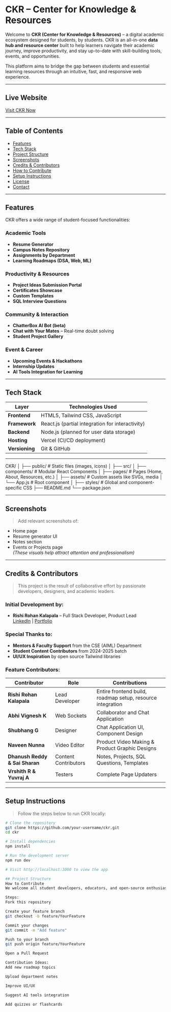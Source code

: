 # CKR – Center for Knowledge & Resources

Welcome to **CKR (Center for Knowledge & Resources)** – a digital academic ecosystem designed for students, by students. CKR is an all-in-one **data hub and resource center** built to help learners navigate their academic journey, improve productivity, and stay up-to-date with skill-building tools, events, and opportunities.

This platform aims to bridge the gap between students and essential learning resources through an intuitive, fast, and responsive web experience.

---

## Live Website

[Visit CKR Now](https://dhrc.vercel.app/)

---

## Table of Contents

- [Features](#-features)
- [Tech Stack](#-tech-stack)
- [Project Structure](#-project-structure)
- [Screenshots](#-screenshots)
- [Credits & Contributors](#-credits--contributors)
- [How to Contribute](#-how-to-contribute)
- [Setup Instructions](#-setup-instructions)
- [License](#-license)
- [Contact](#-contact)

---

## Features

CKR offers a wide range of student-focused functionalities:

### Academic Tools
- **Resume Generator**
- **Campus Notes Repository**
- **Assignments by Department**
- **Learning Roadmaps (DSA, Web, ML)**

### Productivity & Resources
- **Project Ideas Submission Portal**
- **Certificates Showcase**
- **Custom Templates**
- **SQL Interview Questions**

### Community & Interaction
- **ChatterBox AI Bot (beta)**
- **Chat with Your Mates** – Real-time doubt solving
- **Student Project Gallery**

### Event & Career
- **Upcoming Events & Hackathons**
- **Internship Updates**
- **AI Tools Integration for Learning**

---

## Tech Stack

| Layer       | Technologies Used                            |
|-------------|-----------------------------------------------|
| **Frontend** | HTML5, Tailwind CSS, JavaScript               |
| **Framework**| React.js (partial integration for interactivity)|
| **Backend**  | Node.js (planned for user data storage)       |
| **Hosting**  | Vercel (CI/CD deployment)                     |
| **Versioning** | Git & GitHub                              |

---
CKR/
│
├── public/ # Static files (images, icons)
│
├── src/
│ ├── components/ # Modular React Components
│ ├── pages/ # Pages (Home, About, Resources, etc.)
│ ├── assets/ # Custom assets like SVGs, media
│ └── App.js # Root component
│
├── styles/ # Global and component-specific CSS
├── README.md
└── package.json


---

## Screenshots

> Add relevant screenshots of:
- Home page
- Resume generator UI
- Notes section
- Events or Projects page  
*(These visuals help attract attention and professionalism)*

---

## Credits & Contributors

> This project is the result of collaborative effort by passionate developers, designers, and academic leaders.

### Initial Development by:
- **Rishi Rohan Kalapala** – Full Stack Developer, Product Lead  
  [LinkedIn](https://www.linkedin.com/in/rishirohankalapala/) | [Portfolio](https://rishirohank.vercel.app/)

### Special Thanks to:
- **Mentors & Faculty Support** from the CSE (AIML) Department
- **Student Content Contributors** from 2024-2025 batch
- **UI/UX Inspiration** by open source Tailwind libraries

### Feature Contributors:
| Contributor | Role | Contributions |
|-------------|------|---------------|
| **Rishi Rohan Kalapala** | Lead Developer | Entire frontend build, roadmap setup, resource integration |
| **Abhi Vignesh K** | Web Sockets | Collaborator and Chat Application |
| **Shubhang G** | Designer | Chat Application UI, Component Design |
| **Naveen Nunna** | Video Editor | Product Video Making & Product Graphic Designs |
| **Dhanush Reddy & Sai Sharan** | Content Contributors | Notes, Projects, SQL Questions, Templates |
| **Vrshith R & Yuvraj A** | Testers | Complete Page Updaters |

---

## Setup Instructions

> Follow the steps below to run CKR locally:

```bash
# Clone the repository
git clone https://github.com/your-username/ckr.git
cd ckr

# Install dependencies
npm install

# Run the development server
npm run dev

# Visit http://localhost:3000 to view the app

## Project Structure
How to Contribute
We welcome all student developers, educators, and open-source enthusiasts!

Steps:
Fork this repository

Create your feature branch
git checkout -b feature/YourFeature

Commit your changes
git commit -m "Add feature"

Push to your branch
git push origin feature/YourFeature

Open a Pull Request

Contribution Ideas:
Add new roadmap topics

Upload department notes

Improve UI/UX

Suggest AI tools integration

Add quizzes or flashcards


